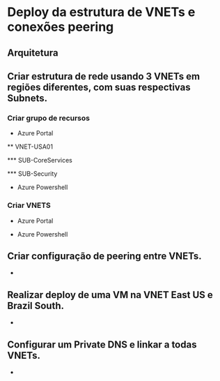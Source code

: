 # Deploy da estrutura de VNETs e conexões peering

## Arquitetura


## Criar estrutura de rede usando 3 VNETs em regiões diferentes, com suas respectivas Subnets.

### Criar grupo de recursos

* Azure Portal

** VNET-USA01



*** SUB-CoreServices



*** SUB-Security


* Azure Powershell



### Criar VNETS

* Azure Portal

* Azure Powershell



## Criar configuração de peering entre VNETs.
* 



## Realizar deploy de uma VM na VNET East US e Brazil South.
* 



## Configurar um Private DNS e linkar a todas VNETs.
* 





